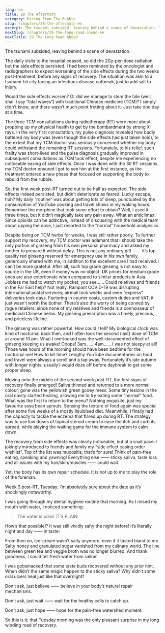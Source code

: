 ```yaml
---
lang: en
title: 28 The Aftermath
category: Rising From The Rubble
slug: /chapters/28-the-aftermath-en
excerpt: The tsunami subsided, leaving behind a scene of devastation. The daily visits to the hospital ceased, so did the 2Gy-per-dose radiation, but the side effects persisted.
nextSlug: /chapters/29-the-long-road-ahead-en
nextTitle: 29 The Long Road Ahead
---
```


The tsunami subsided, leaving behind a scene of devastation.

The daily visits to the hospital ceased, so did the 2Gy-per-dose radiation, but the side effects persisted. I had been reminded by the oncologist and radiographers to expect worsening of the side effects during the two weeks post-treatment, before any signs of recovery. The situation was akin to a tsunami-hit city facing an infectious disease outbreak, just to add salt to injury.

Would the side effects worsen? Or did we manage to stem the tide (well, shall I say “tidal waves”) with traditional Chinese medicine (TCM)? I simply didn’t know, and there wasn’t much point fretting about it. Just take one day at a time.

The three TCM consultations during radiotherapy (RT) were more about propping up my physical health to get by the bombardment by strong X-rays. In the very first consultation, my pulse diagnosis revealed how badly battered my body was (even though the side effects had just taken hold), to the extent that my TCM doctor was seriously concerned whether my body could withstand the remaining RT sessions. Fortunately, to his relief, such frailty was short-lived and the pulse diagnosis gradually improved in subsequent consultations as TCM took effect, despite me experiencing no noticeable easing of side effects. Once I was done with the 30 RT sessions, my TCM doctor ensured I got to see him at the first instance, as the treatment entered a new phase that focused on supporting the body to rebuild from the rubble.

So, the first week post-RT turned out to be half as expected. The side effects indeed persisted, but didn’t deteriorate as feared. Lucky escape, huh? My daily “routine” was about getting lots of sleep, punctuated by the consumption of YouTube cooking and travel shows in my waking hours. Remember the morphine that took some effort to obtain? Well, I used it three times, but it didn’t magically take any pain away. What an anticlimax! Since opioids can be addictive, instead of discussing with the medical team about upping the dose, I just resorted to the “normal” household analgesics. 

Despite being on TCM herbs for weeks, I was still rather poorly. To further support my recovery, my TCM doctor was adamant that I should take the only portion of ginseng from his own personal pharmacy and asked my mother to prepare it without delay. This is not any ordinary gift ——
 it’s top quality red ginseng reserved for emergency use in his own family, generously shared with me, in addition to the excellent care I had received. I can’t be more grateful. After all, such top grade ginseng is not easy to source in the UK, even if money was no object. UK prices for medium grade ones are also extortionate when compared to similar products in Asia. Jobless me had to watch my pocket, you see...... Could relatives and friends in the Far East help? Not really. Rampant COVID-19 was disrupting international postal services; airmail took weeks and even “express” deliveries took days. Factoring in courier costs, custom duties and VAT, it just wasn’t worth the bother. There’s also the worry of being conned by rogue retailers, since none of my relatives and friends is a connoisseur of medicinal Chinese herbs. My ginseng prescription was a timely, precious, and priceless lifeline.

The ginseng was rather powerful. How could I tell? My biological clock was kind of nocturnal back then, and I often took the second (last) dose of TCM at around 10 pm. What I overlooked was the well-documented effect of ginseng keeping us awake! Ooops! 3am...... 4am...... I was not sleepy at all! Those wee hours of the morning should have been bedtime for the nocturnal me! How to kill time? Lengthy YouTube documentaries on food and travel were always a scroll and a tap away. Fortunately it’s late autumn with longer nights, usually I would doze off before daybreak to get some proper sleep.

Moving onto the middle of the second week post-RT, the first signs of recovery finally emerged! Saliva thinned and returned to a more normal colour, gone was the yellowish green gooey mess. Some tiny lesions in the oral cavity started healing, allowing me to try eating some “normal” food. What was the first to return to the menu? Nothing exquisite, just my favourite soya bean sprouts. Sensing the texture of food again was special after some five weeks of a mostly liquidised diet. Meanwhile, I finally had the capacity to tackle the eczema that flared up during RT. The strategy was to use low doses of topical steroid cream to ease the itch and curb its spread, while playing the waiting game for the immune system to calm down.

The recovery from side effects was clearly noticeable, but at a snail pace. I jokingly introduced to friends and family my “side effect easing order wishlist”. Top of the list was mucositis, that’s for sure! Think of pain-free eating, speaking and yawning! Everything else —— sticky saliva, taste loss and all issues with my hair/skin/muscles —— could wait.

Yet, the body has its own repair schedule. It is not up to me to play the role of the foreman.

Week 3 post-RT, Tuesday. I’m absolutely sure about the date as it’s shockingly noteworthy.

I was going through my dental hygiene routine that morning. As I rinsed my mouth with water, I noticed something:

>The water is plain! IT’S PLAIN!

How’s that possible!? It was still vividly salty the night before! It’s literally night and day —— in taste! 

From then on, ice-cream wasn’t salty anymore, even if it tasted bland to me. Salty honey and granulated sugar vanished from my culinary world. The line between green tea and veggie broth was no longer blurred. And thank goodness, I could tell fresh water from saline!

I was gobsmacked that some taste buds recovered without any prior hint. When didn’t the same magic happen to the sticky saliva? Why didn’t some oral ulcers heal just like that overnight?

Don’t ask, just believe —— believe in your body’s natural repair mechanisms.

Don’t ask, just wait —— wait for the healthy cells to catch up.

Don’t ask, just hope —— hope for the pain-free watershed moment.

So this is it; that Tuesday morning was the only pleasant surprise in my long winding road of recovery.
